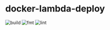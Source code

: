 # docker-lambda-deploy

![build](https://github.com/masoudkarimif/docker-lambda-deploy/actions/workflows/build.yml/badge.svg)
![fmt](https://github.com/masoudkarimif/docker-lambda-deploy/actions/workflows/fmt.yml/badge.svg)
![lint](https://github.com/masoudkarimif/docker-lambda-deploy/actions/workflows/lint.yml/badge.svg)

